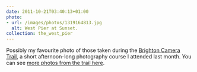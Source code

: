 ```yaml
---
date: 2011-10-21T03:40:13+01:00
photo:
- url: /images/photos/1319164813.jpg
  alt: West Pier at Sunset.
collection: the_west_pier
---
```

Possibly my favourite photo of those taken during the [Brighton Camera Trail][1], a short afternoon-long photography course I attended last month. You can see [more photos from the trail here][2].

[1]: http://www.cameratrails.com/photography-courses-brighton
[2]: https://www.flickr.com/photos/paulrobertlloyd/sets/72157627785545113/
